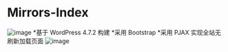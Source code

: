 # Mirrors-Index
![image](https://github.com/SCAULUG/Mirrors-Index/blob/master/wp-content/themes/Mirrors-index/screenshot.png)
*基于 WordPress 4.7.2 构建
*采用 Bootstrap
*采用 PJAX 实现全站无刷新加载页面
![image](https://github.com/SCAULUG/Mirrors-Index/blob/master/wp-content/themes/Mirrors-index/index.png)
